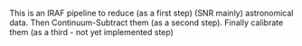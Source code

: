 This is an IRAF pipeline to reduce (as a first step) (SNR mainly) astronomical data. Then Continuum-Subtract them (as a second step). Finally calibrate them (as a third - not yet implemented step)
